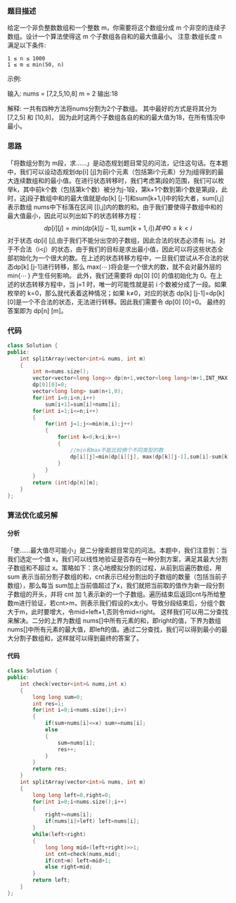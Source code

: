 ### 题目描述

给定一个非负整数数组和一个整数 m，你需要将这个数组分成 m 个非空的连续子数组。设计一个算法使得这 m 个子数组各自和的最大值最小。
注意:数组长度 n 满足以下条件:


	1 ≤ n ≤ 1000
	1 ≤ m ≤ min(50, n)


示例: 

输入:
nums = [7,2,5,10,8]
m = 2
输出:18

解释:
一共有四种方法将nums分割为2个子数组。
其中最好的方式是将其分为[7,2,5] 和 [10,8]，
因为此时这两个子数组各自的和的最大值为18，在所有情况中最小。

### 思路

「将数组分割为 m段，求……」是动态规划题目常见的问法，记住这句话。在本题中，我们可以设动态规划dp[i] [j]为前i个元素（包括第i个元素）分为j组得到的最大连续数组和的最小值。在进行状态转移时，我们考虑第j段的范围，我们可以枚举k，其中前k个数（包括第k个数）被分为j-1段，第k+1个数到第i个数是第j段，此时，这j段子数组中和的最大值就是dp[k] [j-1]和sum[k+1,i]中的较大者，sum[i,j]表示数组 nums中下标落在区间 [[i,j]内的数的和。由于我们要使得子数组中和的最大值最小，因此可以列出如下的状态转移方程：
$$
dp[i] [j]=min(dp[k] [j-1],sum[k+1,i]) 其中0≤k<i
$$
对于状态 dp[i] [j],由于我们不能分出空的子数组，因此合法的状态必须有 i≥j。对于不合法（i<j）的状态，由于我们的目标是求出最小值，因此可以将这些状态全部初始化为一个很大的数。在上述的状态转移方程中，一旦我们尝试从不合法的状态dp[k] [j-1]进行转移，那么 max⁡(⋯ )将会是一个很大的数，就不会对最外层的 min⁡{⋯ } 产生任何影响。
此外，我们还需要将 dp[0] [0] 的值初始化为 0。在上述的状态转移方程中，当 j=1 时，唯一的可能性就是前 i 个数被分成了一段。如果枚举的 k=0，那么就代表着这种情况；如果 k≠0，对应的状态 dp[k] [j-1]=dp[k] [0]是一个不合法的状态，无法进行转移。因此我们需要令 dp[0] [0]=0。
最终的答案即为 dp[n] [m]。

### 代码

```c++
class Solution {
public:
    int splitArray(vector<int>& nums, int m) 
    {
        int n=nums.size();
        vector<vector<long long>> dp(n+1,vector<long long>(m+1,INT_MAX));
        dp[0][0]=0;
        vector<long long> sum(n+1,0);
        for(int i=0;i<n;i++)
            sum[i+1]=sum[i]+nums[i];
        for(int i=1;i<=n;i++)
        {
            for(int j=1;j<=min(m,i);j++)
            {
                for(int k=0;k<i;k++)
                {
                    //min和max不能比较俩个不同类型的数
                    dp[i][j]=min(dp[i][j], max(dp[k][j-1],sum[i]-sum[k]));
                }
            }
        }
        return (int)dp[n][m];
    }
};
```

### 算法优化或另解

#### 分析

「使……最大值尽可能小」是二分搜索题目常见的问法。本题中，我们注意到：当我们选定一个值 x，我们可以线性地验证是否存在一种分割方案，满足其最大分割子数组和不超过 x。策略如下：贪心地模拟分割的过程，从前到后遍历数组，用 sum 表示当前分割子数组的和，cnt表示已经分割出的子数组的数量（包括当前子数组），那么每当 sum加上当前值超过了x，我们就把当前取的值作为新一段分割子数组的开头，并将 cnt 加 1,表示新的一个子数组。遍历结束后返回cnt与所给整数m进行验证，若cnt>m，则表示我们假设的x太小，导致分段结束后，分组个数大于m，此时要增大，令mid=left+1,否则令mid=right。
这样我们可以用二分查找来解决。二分的上界为数组 nums[]中所有元素的和，即right的值，下界为数组 nums[]中所有元素的最大值，即left的值。通过二分查找，我们可以得到最小的最大分割子数组和，这样就可以得到最终的答案了。

#### 代码

```c++
class Solution {
public:
    int check(vector<int>& nums,int x)
    {
        long long sum=0;
        int res=1;
        for(int i=0;i<nums.size();i++)
        {
            if(sum+nums[i]<=x) sum+=nums[i];
            else 
            {
                sum=nums[i];
                res++;
            }
        }
        return res;
    }
    int splitArray(vector<int>& nums, int m) 
    {
        long long left=0,right=0;
        for(int i=0;i<nums.size();i++)
        {
            right+=nums[i];
            if(nums[i]>left) left=nums[i];
        }
        while(left<right)
        {
            long long mid=(left+right)>>1;
            int cnt=check(nums,mid);
            if(cnt>m) left=mid+1;
            else right=mid;
        }
        return left;
    }
};
```

